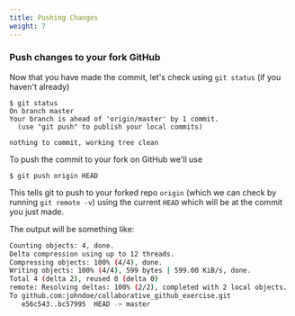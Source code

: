 ```yaml
---
title: Pushing Changes
weight: 7
---
```



### Push changes to your fork GitHub


Now that you have made the commit, let's check using `git status` (if you haven't already)

```
$ git status
On branch master
Your branch is ahead of 'origin/master' by 1 commit.
  (use "git push" to publish your local commits)

nothing to commit, working tree clean
```

To push the commit to your fork on GitHub we'll use
```
$ git push origin HEAD
```
This tells git to push to your forked repo `origin` (which we can check by running `git remote -v`) using the current `HEAD` which will be at the commit you just made.

The output will be something like:
```bash
Counting objects: 4, done.
Delta compression using up to 12 threads.
Compressing objects: 100% (4/4), done.
Writing objects: 100% (4/4), 599 bytes | 599.00 KiB/s, done.
Total 4 (delta 2), reused 0 (delta 0)
remote: Resolving deltas: 100% (2/2), completed with 2 local objects.
To github.com:johndoe/collaborative_github_exercise.git
   e56c543..bc57995  HEAD -> master
```
